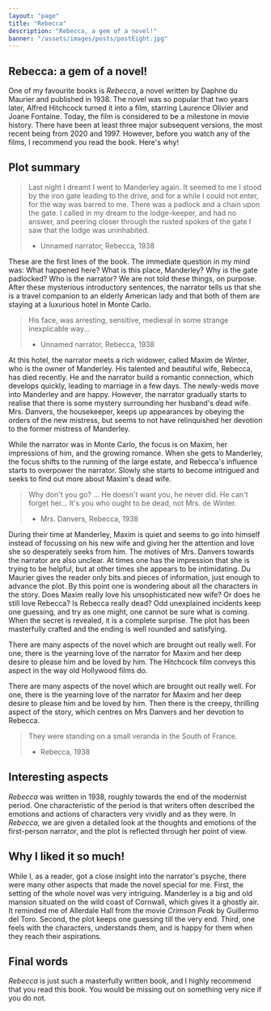 ```yaml
---
layout: "page"
title: "Rebecca"
description: "Rebecca, a gem of a novel!"
banner: "/assets/images/posts/postEight.jpg"
---
```


## Rebecca: a gem of a novel!

One of my favourite books is *Rebecca*, a novel written by Daphne du Maurier and published in 1938. The novel was so popular that two years later, Alfred Hitchcock turned it into a film, starring Laurence Olivier and Joane Fontaine. Today, the film is considered to be a milestone in movie history. There have been at least three major subsequent versions, the most recent being from 2020 and 1997. However, before you watch any of the films, I recommend you read the book. Here's why!

## Plot summary

> Last night I dreamt I went to Manderley again.
> It seemed to me I stood by the iron gate leading to the drive, and for a while I could not enter, for the way was barred to me.
> There was a padlock and a chain upon the gate.
> I called in my dream to the lodge-keeper, and had no answer, and peering closer through the rusted spokes of the gate I saw that the lodge was uninhabited.
> - Unnamed narrator, Rebecca, 1938

These are the first lines of the book. The immediate question in my mind was: What happened here? What is this place, Manderley? Why is the gate padlocked? Who is the narrator? We are not told these things, on purpose. After these mysterious introductory sentences, the narrator tells us that she is a travel companion to an elderly American lady and that both of them are staying at a luxurious hotel in Monte Carlo.

> His face, was arresting, sensitive, medieval in some strange inexplicable way...
> - Unnamed narrator, Rebecca, 1938

At this hotel, the narrator meets a rich widower, called Maxim de Winter, who is the owner of Manderley. His talented and beautiful wife, Rebecca, has died recently. He and the narrator build a romantic connection, which develops quickly, leading to marriage in a few days. The newly-weds move into Manderley and are happy. However, the narrator gradually starts to realise that there is some mystery surrounding her husband's dead wife. Mrs. Danvers, the housekeeper, keeps up appearances by obeying the orders of the new mistress, but seems to not have relinquished her devotion to the former mistress of Manderley.

While the narrator was in Monte Carlo, the focus is on Maxim, her impressions of him, and the growing romance. When she gets to Manderley, the focus shifts to the running of the large estate, and Rebecca's influence starts to overpower the narrator. Slowly she starts to become intrigued and seeks to find out more about Maxim's dead wife.

> Why don't you go? ...
> He doesn't want you, he never did.
> He can't forget her...
> It's you who ought to be dead, not Mrs. de Winter.
> - Mrs. Danvers, Rebecca, 1938

During their time at Manderley, Maxim is quiet and seems to go into himself instead of focussing on his new wife and giving her the attention and love she so desperately seeks from him. The motives of Mrs. Danvers towards the narrator are also unclear. At times one has the impression that she is trying to be helpful, but at other times she appears to be intimidating. Du Maurier gives the reader only bits and pieces of information, just enough to advance the plot. By this point one is wondering about all the characters in the story. Does Maxim really love his unsophisticated new wife? Or does he still love Rebecca? Is Rebecca really dead? Odd unexplained incidents keep one guessing, and try as one might, one cannot be sure what is coming. When the secret is revealed, it is a complete surprise. The plot has been masterfully crafted and the ending is well rounded and satisfying.

There are many aspects of the novel which are brought out really well. For one, there is the yearning love of the narrator for Maxim and her deep desire to please him and be loved by him. The Hitchcock film conveys this aspect in the way old Hollywood films do.

There are many aspects of the novel which are brought out really well. For one, there is the yearning love of the narrator for Maxim and her deep desire to please him and be loved by him. Then there is the creepy, thrilling aspect of the story, which centres on Mrs Danvers and her devotion to Rebecca.

> They were standing on a small veranda in the South of France.
> - Rebecca, 1938

## Interesting aspects

*Rebecca* was written in  1938, roughly towards the end of the modernist period. One characteristic of the period is that writers often described the emotions and actions of characters very vividly and as they were. In *Rebecca*, we are given a detailed look at the thoughts and emotions of the first-person narrator, and the plot is reflected through her point of view.


## Why I liked it so much!

While I, as a reader, got a close insight into the narrator's psyche, there were many other aspects that made the novel special for me. First, the setting of the whole novel was very intriguing. Manderley is a big and old mansion situated on the wild coast of Cornwall, which gives it a ghostly air. It reminded me of Allerdale Hall from the movie *Crimson Peak* by Guillermo del Toro. Second, the plot keeps one guessing till the very end. Third, one feels with the characters, understands them, and is happy for them when they reach their aspirations.


## Final words

*Rebecca* is just such a masterfully written book, and I highly recommend that you read this book. You would be missing out on something very nice if you do not.
